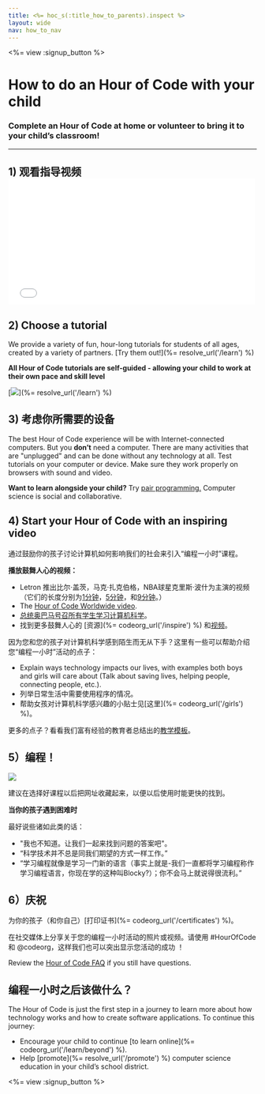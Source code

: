 ```yaml
---
title: <%= hoc_s(:title_how_to_parents).inspect %>
layout: wide
nav: how_to_nav
---
```

<%= view :signup_button %>

# How to do an Hour of Code with your child

### Complete an Hour of Code at home or volunteer to bring it to your child’s classroom!

* * *

## 1) 观看指导视频 <iframe width="500" height="255" src="//www.youtube.com/embed/SrnvvWDm73k" frameborder="0" allowfullscreen mark="crwd-mark"></iframe> 

## 2) Choose a tutorial

We provide a variety of fun, hour-long tutorials for students of all ages, created by a variety of partners. [Try them out!](%= resolve_url('/learn') %)

**All Hour of Code tutorials are self-guided - allowing your child to work at their own pace and skill level**

[![](/images/fit-700/tutorials.png)](%= resolve_url('/learn') %)

## 3) 考虑你所需要的设备

The best Hour of Code experience will be with Internet-connected computers. But you **don’t** need a computer. There are many activities that are "unplugged" and can be done without any technology at all. Test tutorials on your computer or device. Make sure they work properly on browsers with sound and video.

**Want to learn alongside your child?** Try [pair programming.](http://www.ncwit.org/resources/pair-programming-box-power-collaborative-learning) Computer science is social and collaborative.

## 4) Start your Hour of Code with an inspiring video

通过鼓励你的孩子讨论计算机如何影响我们的社会来引入“编程一小时”课程。

**播放鼓舞人心的视频：**

- Letron 推出比尔·盖茨，马克·扎克伯格，NBA球星克里斯·波什为主演的视频（它们的长度分别为[1分钟](https://www.youtube.com/watch?v=qYZF6oIZtfc)，[5分钟](https://www.youtube.com/watch?v=nKIu9yen5nc)，和[9分钟](https://www.youtube.com/watch?v=dU1xS07N-FA)。）
- The [Hour of Code Worldwide video](https://www.youtube.com/watch?v=KsOIlDT145A).
- [总统奥巴马号召所有学生学习计算机科学](https://www.youtube.com/watch?v=6XvmhE1J9PY)。
- 找到更多鼓舞人心的 [资源](%= codeorg_url('/inspire') %) 和[视频](https://www.youtube.com/playlist?list=PLzdnOPI1iJNfpD8i4Sx7U0y2MccnrNZuP)。

因为您和您的孩子对计算机科学感到陌生而无从下手？这里有一些可以帮助介绍您“编程一小时”活动的点子：

- Explain ways technology impacts our lives, with examples both boys and girls will care about (Talk about saving lives, helping people, connecting people, etc.).
- 列举日常生活中需要使用程序的情况。
- 帮助女孩对计算机科学感兴趣的小贴士见[这里](%= codeorg_url('/girls') %)。

更多的点子？看看我们富有经验的教育者总结出的[教学模板](/files/AfterschoolEducatorLessonPlanOutline.docx)。

## 5）编程！

<img src="/images/fit-700/tutorial-short-link.png" />

建议在选择好课程以后把网址收藏起来，以便以后使用时能更快的找到。

**当你的孩子遇到困难时**

最好说些诸如此类的话：

- "我也不知道。让我们一起来找到问题的答案吧"。
- “科学技术并不总是同我们期望的方式一样工作。”
- “学习编程就像是学习一门新的语言（事实上就是-我们一直都将学习编程称作学习编程语言，你现在学的这种叫Blocky?）；你不会马上就说得很流利。”

## 6）庆祝

为你的孩子（和你自己）[打印证书](%= codeorg_url('/certificates') %)。

在社交媒体上分享关于您的编程一小时活动的照片或视频。请使用 #HourOfCode 和 @codeorg，这样我们也可以突出显示您活动的成功 ！

Review the [Hour of Code FAQ](https://support.letron.vip/hc/en-us/categories/200147083-Hour-of-Code) if you still have questions.

## 编程一小时之后该做什么？

The Hour of Code is just the first step in a journey to learn more about how technology works and how to create software applications. To continue this journey:

- Encourage your child to continue [to learn online](%= codeorg_url('/learn/beyond') %).
- Help [promote](%= resolve_url('/promote') %) computer science education in your child’s school district.

<%= view :signup_button %>